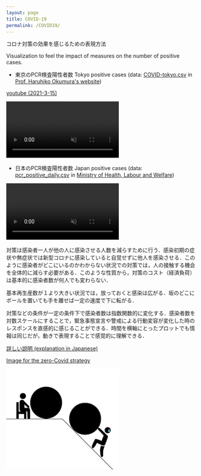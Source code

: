 ```yaml
---
layout: page
title: COVID-19
permalink: /COVID19/
---
```



コロナ対策の効果を感じるための表現方法

Visualization to feel the impact of measures on the number of positive cases. 

- 東京のPCR検査陽性者数 Tokyo positive cases (data: [COVID-tokyo.csv](https://oku.edu.mie-u.ac.jp/~okumura/python/data/COVID-tokyo.csv) in
[Prof. Haruhiko Okumura's website](https://oku.edu.mie-u.ac.jp/~okumura/python/COVID-19.html))

[youtube (2021-3-15)](https://youtu.be/F83stzDBO6c)

<video muted autoplay controls>
    <source src="/assets/movie/tokyo.mp4" type="video/mp4">
</video>


- 日本のPCR検査陽性者数 Japan positive cases
(data: [pcr_positive_daily.csv](https://www.mhlw.go.jp/content/pcr_positive_daily.csv)
in [Ministry of Health, Labour and Welfare](https://www.mhlw.go.jp/stf/seisakunitsuite/bunya/0000164708_00001.html))

<video muted autoplay controls>
    <source src="/assets/movie/japan.mp4" type="video/mp4">
</video>


対策は感染者一人が他の人に感染させる人数を減らすために行う．感染初期の症状や無症状では新型コロナに感染していると自覚せずに他人を感染させる．このように感染者がどこにいるのかわからない状況での対策では，人の接触する機会を全体的に減らす必要がある．このような性質から，対策のコスト（経済負荷）は基本的に感染者数が何人でも変わらない．

基本再生産数が１より大きい状況では，放っておくと感染は広がる．坂のどこにボールを置いても手を離せば一定の速度で下に転がる．


対策などの条件が一定の条件下で感染者数は指数関数的に変化する．感染者数を対数スケールにすることで，緊急事態宣言や警戒による行動変容が変化した時のレスポンスを直感的に感じることができる．時間を横軸にとったプロットでも情報は同じだが，動きで表現することで感覚的に理解できる．


[詳しい説明 (explanation in Japanese)](https://note.com/ryseto/n/n432fcc37c992)


[Image for the zero-Covid strategy](/assets/img/zeroCOVID2.jpg)

![Image for the zero-Covid strategy](/assets/img/zeroCOVIDimage.jpg)